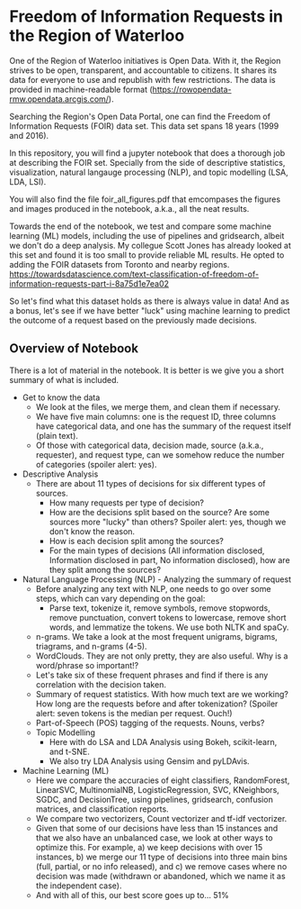 # Freedom of Information Requests in the Region of Waterloo
One of the Region of Waterloo initiatives is Open Data. With it, the Region strives to be open, transparent, and accountable to citizens. It shares its data for everyone to use and republish with few restrictions. The data is provided in machine-readable format  (https://rowopendata-rmw.opendata.arcgis.com/).

Searching the Region's Open Data Portal, one can find the Freedom of Information Requests (FOIR) data set. This data set spans 18 years (1999 and 2016).

In this repository, you will find a jupyter notebook that does a thorough job at describing the FOIR set. Specially from the side of descriptive statistics, visualization, natural langauge processing (NLP), and topic modelling (LSA, LDA, LSI).

You will also find the file foir_all_figures.pdf that emcompases the figures and images produced in the notebook, a.k.a., all the neat results.

Towards the end of the notebook, we test and compare some machine learning (ML) models, including the use of pipelines and gridsearch, albeit we don't do a deep analysis. My collegue Scott Jones has already looked at this set and found it is too small to provide reliable ML results. He opted to adding the FOIR datasets from Toronto and nearby regions. https://towardsdatascience.com/text-classification-of-freedom-of-information-requests-part-i-8a75d1e7ea02

So let's find what this dataset holds as there is always value in data! And as a bonus, let's see if we have better "luck" using machine learning to predict the outcome of a request based on the previously made decisions.

## Overview of Notebook 

There is a lot of material in the notebook. It is better is we give you a short summary of what is included.

- Get to know the data
    * We look at the files, we merge them, and clean them if necessary.
    * We have five main columns: one is the request ID, three columns have categorical data, and one has the summary of the request itself (plain text).
    * Of those with categorical data, decision made, source (a.k.a., requester), and request type, can we somehow reduce the number of categories (spoiler alert: yes).
- Descriptive Analysis
    * There are about 11 types of decisions for six different types of sources.
        * How many requests per type of decision?
        * How are the decisions split based on the source? Are some sources more "lucky" than others? Spoiler alert: yes, though we don't know the reason.
        * How is each decision split among the sources? 
        * For the main types of decisions (All information disclosed, Information disclosed in part, No information disclosed), how are they split among the sources?
- Natural Language Processing (NLP) - Analyzing the summary of request
    * Before analyzing any text with NLP, one needs to go over some steps, which can vary depending on the goal:
        * Parse text, tokenize it, remove symbols, remove stopwords, remove punctuation, convert tokens to lowercase, remove short words, and lemmatize the tokens. We use both NLTK and spaCy.
    * n-grams. We take a look at the most frequent unigrams, bigrams, triagrams, and n-grams (4-5).
    * WordClouds. They are not only pretty, they are also useful. Why is a word/phrase so important!?
    * Let's take six of these frequent phrases and find if there is any correlation with the decision taken.
    * Summary of request statistics. With how much text are we working? How long are the requests before and after tokenization? (Spoiler alert: seven tokens is the median per request. Ouch!)
    * Part-of-Speech (POS) tagging of the requests. Nouns, verbs?
    * Topic Modelling
        * Here with do LSA and LDA Analysis using Bokeh, scikit-learn, and t-SNE.
        * We also try LDA Analysis using Gensim and pyLDAvis.
- Machine Learning (ML)
    * Here we compare the accuracies of eight classifiers, RandomForest, LinearSVC, MultinomialNB, LogisticRegression, SVC, KNeighbors, SGDC, and DecisionTree, using pipelines, gridsearch, confusion matrices, and classification reports.
    * We compare two vectorizers, Count vectorizer and tf-idf vectorizer.
    * Given that some of our decisions have less than 15 instances and that we also have an unbalanced case, we look at other ways to optimize this. For example, a) we keep decisions with over 15 instances, b) we merge our 11 type of decisions into three main bins (full, partial, or no info released), and c) we remove cases where no decision was made (withdrawn or abandoned, which we name it as the independent case).
    * And with all of this, our best score goes up to... 51%
